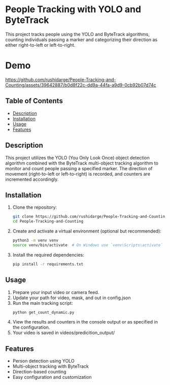 # People Tracking with YOLO and ByteTrack

This project tracks people using the YOLO and ByteTrack algorithms, counting individuals passing a marker and categorizing their direction as either right-to-left or left-to-right.

# Demo
https://github.com/rushidarge/People-Tracking-and-Counting/assets/39642887/b0d8f22c-dd9a-44fa-a9d9-0cb92b07d74c



## Table of Contents
- [Description](#description)
- [Installation](#installation)
- [Usage](#usage)
- [Features](#features)

## Description
This project utilizes the YOLO (You Only Look Once) object detection algorithm combined with the ByteTrack multi-object tracking algorithm to monitor and count people passing a specified marker. The direction of movement (right-to-left or left-to-right) is recorded, and counters are incremented accordingly.

## Installation

1. Clone the repository:
    ```bash
    git clone https://github.com/rushidarge/People-Tracking-and-Counting.git
    cd People-Tracking-and-Counting
    ```

2. Create and activate a virtual environment (optional but recommended):
    ```bash
    python3 -m venv venv
    source venv/bin/activate  # On Windows use `venv\Scripts\activate`
    ```

3. Install the required dependencies:
    ```bash
    pip install -r requirements.txt
    ```

## Usage

1. Prepare your input video or camera feed.
2. Update your path for video, mask, and out in config.json
3. Run the main tracking script:
    ```bash
    python get_count_dynamic.py
    ```
4. View the results and counters in the console output or as specified in the configuration.
5. Your video is saved in videos/predicition_output/

## Features
- Person detection using YOLO
- Multi-object tracking with ByteTrack
- Direction-based counting
- Easy configuration and customization

